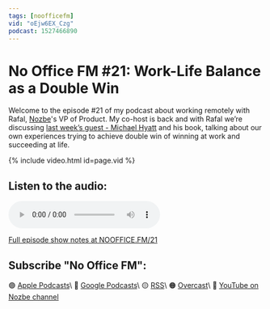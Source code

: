 ```yaml
---
tags: [noofficefm]
vid: "oEjw6EX_Czg"
podcast: 1527466890
---
```


# No Office FM #21: Work-Life Balance as a Double Win

Welcome to the episode #21 of my podcast about working remotely with Rafal, [Nozbe][n]'s VP of Product. My co-host is back and with Rafal we’re discussing [last week’s guest - Michael Hyatt](/noofficefm-20) and his book, talking about our own experiences trying to achieve double win of winning at work and succeeding at life.

{% include video.html id=page.vid %}

<!--More-->

## Listen to the audio:

<audio controls>
<source src="https://media.transistor.fm/6d7d6f59/12b0e420.mp3" type="audio/mpeg">
</audio>



[Full episode show notes at NOOFFICE.FM/21](https://nooffice.fm/21)

## Subscribe "No Office FM":

🟣 [Apple Podcasts](https://podcasts.apple.com/podcast/no-office/id1527466890)\\
🔵 [Google Podcasts](https://podcasts.google.com/feed/aHR0cHM6Ly9mZWVkcy50cmFuc2lzdG9yLmZtL25vb2ZmaWNl)\\
🟡 [RSS](https://nozbe.com/nooffice.rss)\\
🟠 [Overcast](https://overcast.fm/itunes1527466890/no-office)\\
🔴 [YouTube on Nozbe channel](https://youtube.com/NozbeCom)

<!--podcast: 1527466890-->

[n]: https://michael.gratis/nozbe
[np]: https://michael.gratis/nozbepersonal